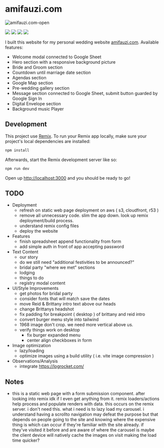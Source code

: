 # amifauzi.com

![amifauzi.com-open](https://socialify.git.ci/fauzialz/amifauzi.com-open/image?font=Inter&forks=1&language=1&owner=1&pattern=Circuit%20Board&pulls=1&stargazers=1&theme=Light)

<img src="https://img.shields.io/badge/React-20232A?style=for-the-badge&logo=react&logoColor=61DAFB" /> <img src="https://img.shields.io/badge/TypeScript-007ACC?style=for-the-badge&logo=typescript&logoColor=white" /> <img src="https://img.shields.io/badge/Tailwind_CSS-38B2AC?style=for-the-badge&logo=tailwind-css&logoColor=white" /> <img src="https://img.shields.io/badge/Google%20Sheets-34A853?style=for-the-badge&logo=google-sheets&logoColor=white" />

I built this website for my personal wedding website [amifauzi.com](https://www.amifauzi.com/?to=Rekan+Developer).
Available features:

- Welcome modal connected to Google Sheet
- Hero section with a responsive background picture
- Bride and Groom section
- Countdown until marriage date section
- Agendas section
- Google Map section
- Pre-wedding gallery section
- Message section connected to Google Sheet, submit button guarded by Google Sign In
- Digital Envelope section
- Background music Player

## Development

This project use [Remix](https://remix.run/docs). To run your Remix app locally, make sure your project's local dependencies are installed:

```sh
npm install
```

Afterwards, start the Remix development server like so:

```sh
npm run dev
```

Open up [http://localhost:3000](http://localhost:3000) and you should be ready to go!

## TODO
- Deployment
    - refresh on static web page deployment on aws ( s3, cloudfront, r53 ) 
    - remove all unnecessary code. slim the app down. look up remix deployment/build process.
    - understand remix config files
    - deploy the website
- Features
    - finish spreadsheet append functionality from form 
    - add simple auth in front of app accepting password
- Text Content
    - our story 
    - do we still need "additional festivities to be announced?" 
    - bridal party "where we met" sections
    - lodging 
    - things to do 
    - registry modal content
- UI/Style Improvements
    - get photos for bridal party
    - consider fonts that will match save the dates
    - move Reid & Brittany intro text above our heads
    - change Brittanys headshot
    - fix padding for breakpoint ( desktop ) of brittany and reid intro 
    - convert burger menu style into tailwind 
    - 1968 image don't crop. we need more vertical above us.
    - verify things work on desktop
        - fix burger expanded menu
        - center align checkboxes in form
- Image optimization
    - lazy/loading 
    - optimize images using a build utility ( i.e. vite image compression )
- Observations/Analysis
    - integrate https://logrocket.com/

## Notes
- this is a static web page with a form submission component. after looking into remix idk if I even get anything from it. remix loaders/actions help process and populate renders with data. this occurs on the remix server. i don't need this. what i need is to lazy load my carousel. i understand having a scrollto navigation may defeat the purpose but that depends on people going to the site and knowing where the expensive thing is which can occur if they're familiar with the site already. if they've visited it before and are aware of where the carousel is maybe the client device will natively cache the images on visit making the load time quicker? 
